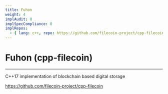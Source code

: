 ```yaml
---
title: Fuhon
weight: 4
implAudit: 0
implSpecCompliance: 0
implRepos: 
  - { lang: c++, repo: https://github.com/filecoin-project/cpp-filecoin }
---
```


# Fuhon (cpp-filecoin)
---

C++17 implementation of blockchain based digital storage

https://github.com/filecoin-project/cpp-filecoin